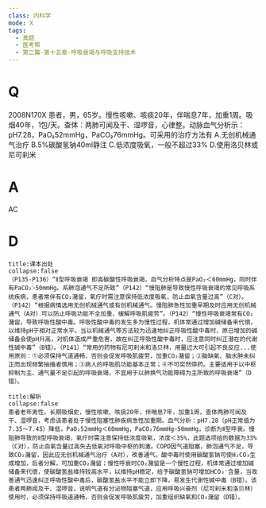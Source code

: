 ```yaml
---
class: 内科学
mode: X
tags:
  - 真题
  - 医考帮
  - 第二篇-第十五章-呼吸衰竭与呼吸支持技术
---
```


# Q
2008N170X 患者，男，65岁。慢性咳嗽、咳痰20年，伴喘息7年，加重1周。吸烟40年，1包/天。查体：两肺可闻及干、湿啰音，心律整。动脉血气分析示：pH7.28，PaO₂52mmHg，PaCO₂76mmHg。可采用的治疗方法有
A.无创机械通气治疗
B.5%碳酸氢钠40ml静注
C.低浓度吸氧，一般不超过33%
D.使用洛贝林或尼可刹米

# A
AC
# D
```ad-note
title:课本出处
collapse:false
（P135-P136）“Ⅱ型呼吸衰竭 即高碳酸性呼吸衰竭，血气分析特点是PaO₂＜60mmHg，同时伴有PaCO₂˃50mmHg。系肺泡通气不足所致”（P142）“慢阻肺是导致慢性呼吸衰竭的常见呼吸系统疾病，患者常伴有CO₂潴留，氧疗时需注意保持低浓度吸氧，防止血氧含量过高”（C对）。（P142）“根据病情选用无创机械通气或有创机械通气。慢阻肺急性加重早期及时应用无创机械通气（A对）可以防止呼吸功能不全加重，缓解呼吸肌疲劳”。（P142）“慢性呼吸衰竭常有CO₂潴留，导致呼吸性酸中毒。呼吸性酸中毒的发生多为慢性过程，机体常通过增加碱储备来代偿，以维持pH于相对正常水平。当以机械通气等方法较为迅速地纠正呼吸性酸中毒时，原已增加的碱储备会使pH升高，对机体造成严重危害，故在纠正呼吸性酸中毒时，应注意同时纠正潜在的代谢性碱中毒”（B错）。（P141）“常用的药物有尼可刹米和洛贝林，用量过大可引起不良反应...使用原则：①必须保持气道通畅，否则会促发呼吸肌疲劳，加重CO₂潴留；②脑缺氧、脑水肿未纠正而出现频繁抽搐者慎用；③病人的呼吸肌功能基本正常；④不可突然停药。主要适用于以中枢抑制为主、通气量不足引起的呼吸衰竭，不宜用于以肺换气功能障碍为主所致的呼吸衰竭”（D错）。
```

```ad-summary
title:解析
collapse:false
患者老年男性，长期吸烟史，慢性咳嗽、咳痰20年，伴喘息7年，加重1周，查体两肺可闻及干、湿啰音，考虑该患者处于慢性阻塞性肺疾病急性加重期。血气分析：pH7.28（pH正常值为7.35～7.45）降低，PaO₂52mmHg＜60mmHg，PaCO₂76mmHg˃50mmHg，诊断为Ⅱ型呼衰。慢阻肺导致的Ⅱ型呼吸衰竭，氧疗时需注意保持低浓度吸氧，浓度＜35%，此题选项给的数据为33%（C对），防止血氧含量过高失去低氧对呼吸中枢的刺激。COPD因气道阻塞，肺泡通气不足，导致CO₂潴留，因此应无创机械通气治疗（A对），改善通气。酸中毒时使用碳酸氢钠可使H₂CO₃生成增加，后者分解，可加重CO₂潴留；慢性呼衰时CO₂潴留是一个慢性过程，机体常通过增加碱储备来代偿，使碳酸氢盐维持较高水平，以维持pH稳定，给予碳酸氢钠可增加HCO₃⁻含量，当改善通气迅速纠正呼吸性酸中毒后，碳酸氢盐水平不能立即下降，易发生代谢性碱中毒（B错）。该患者两肺闻及干、湿啰音，说明气道有分泌物阻塞气道，应用呼吸兴奋剂（尼可刹米和洛贝林）使用时，必须保持呼吸道通畅，否则会促发呼吸肌疲劳，加重组织缺氧和CO₂潴留（D错）。
```

